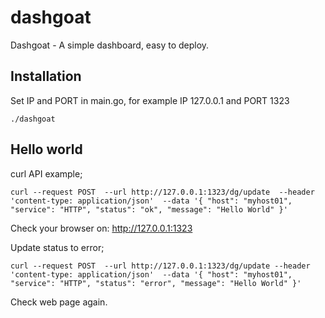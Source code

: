 # dashgoat

Dashgoat - A simple dashboard, easy to deploy.

## Installation

Set IP and PORT in main.go, for example IP 127.0.0.1 and PORT 1323 

`./dashgoat`

## Hello world

curl API example;

`curl --request POST 
  --url http://127.0.0.1:1323/dg/update 
  --header 'content-type: application/json' 
  --data '{
	"host": "myhost01",
	"service": "HTTP",
	"status": "ok",
	"message": "Hello World"
}'`

Check your browser on:
http://127.0.0.1:1323

Update status to error;

`curl --request POST 
  --url http://127.0.0.1:1323/dg/update
  --header 'content-type: application/json' 
  --data '{
	"host": "myhost01",
	"service": "HTTP",
	"status": "error",
	"message": "Hello World"
}'`

Check web page again.